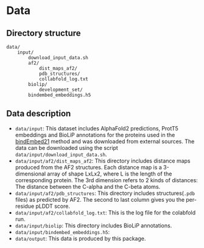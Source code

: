 # Data

## Directory structure

```
data/
    input/
        download_input_data.sh
        af2/
            dist_maps_af2/
            pdb_structures/
            collabfold_log.txt
        biolip/
            development_set/
        bindembed_embeddings.h5
```

## Data description

- `data/input`: This dataset includes AlphaFold2 predictions, ProtT5 embeddings and BioLiP annotations for the proteins
  used in the [bindEmbed21](https://github.com/Rostlab/bindPredict) method and was downloaded from external sources.
  The data can be downloaded using the script `data/input/download_input_data.sh`.
- `data/input/af2/dist_maps_af2`: This directory includes distance maps produced from the AF2 structures. Each distance
  map is a 3-dimensional array of shape LxLx2,
  where L is the length of the corresponding protein. The 3rd dimension refers to 2 kinds of distances: The distance
  between the C-alpha and the C-beta atoms.
- `data/input/af2/pdb_structures`: This directory includes structures(`.pdb` files) as predicted by AF2. The second to
  last column gives you the per-residue pLDDT score.
- `data/input/af2/collabfold_log.txt`: This is the log file for the colabfold run.
- `data/input/biolip`: This directory includes BioLiP annotations.
- `data/input/bindembed_embeddings.h5`:
- `data/output`: This data is produced by this package.
